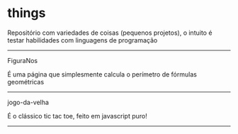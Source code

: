 # things
Repositório com variedades de coisas (pequenos projetos), o intuito é testar habilidades com linguagens de programação

---------------------------------------

FiguraNos

É uma página que simplesmente calcula o perímetro de fórmulas geométricas

---------------------------------------

jogo-da-velha

É o clássico tic tac toe, feito em javascript puro! 

---------------------------------------
